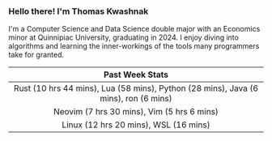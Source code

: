 
### Hello there! I'm Thomas Kwashnak

I'm a Computer Science and Data Science double major with an Economics
minor at Quinnipiac University, graduating in 2024.
I enjoy diving into algorithms and learning the inner-workings of the tools
many programmers take for granted.

| Past Week Stats |
| :---: |
| Rust (10 hrs 44 mins), Lua (58 mins), Python (28 mins), Java (6 mins), ron (6 mins) |
| Neovim (7 hrs 30 mins), Vim (5 hrs 6 mins) |
| Linux (12 hrs 20 mins), WSL (16 mins) |

